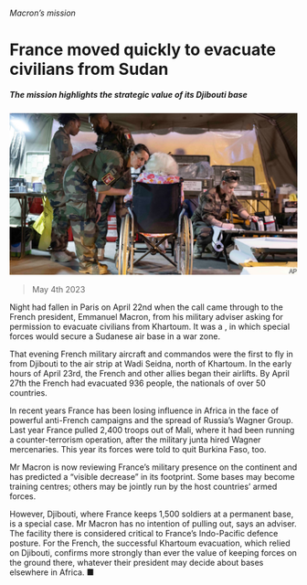 ###### Macron’s mission

# France moved quickly to evacuate civilians from Sudan 

##### The mission highlights the strategic value of its Djibouti base 

![image](images/20230506_MAP504.jpg) 

> May 4th 2023 

Night had fallen in Paris on April 22nd when the call came through to the French president, Emmanuel Macron, from his military adviser asking for permission to evacuate civilians from Khartoum. It was a , in which special forces would secure a Sudanese air base in a war zone. 

That evening French military aircraft and commandos were the first to fly in from Djibouti to the air strip at Wadi Seidna, north of Khartoum. In the early hours of April 23rd, the French and other allies began their airlifts. By April 27th the French had evacuated 936 people, the nationals of over 50 countries.

In recent years France has been losing influence in Africa in the face of powerful anti-French campaigns and the spread of Russia’s Wagner Group. Last year France pulled 2,400 troops out of Mali, where it had been running a counter-terrorism operation, after the military junta hired Wagner mercenaries. This year its forces were told to quit Burkina Faso, too. 

Mr Macron is now reviewing France’s military presence on the continent and has predicted a “visible decrease” in its footprint. Some bases may become training centres; others may be jointly run by the host countries’ armed forces. 

However, Djibouti, where France keeps 1,500 soldiers at a permanent base, is a special case. Mr Macron has no intention of pulling out, says an adviser. The facility there is considered critical to France’s Indo-Pacific defence posture. For the French, the successful Khartoum evacuation, which relied on Djibouti, confirms more strongly than ever the value of keeping forces on the ground there, whatever their president may decide about bases elsewhere in Africa. ■

